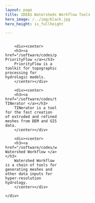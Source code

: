 ```yaml
---
layout: page
title: IDEAS Watersheds Workflow Tools
hero_image: /../img/black.jpg
hero_height: is_fullheight

---
```

<style>
    .wrapper {
        display:grid;
        grid-template-columns: 33% 33% 33%;
        grid-gap: 1em;
    }
    .wrapper > div{
        background:#eee;
        padding: 1em;
    }
    .wrapper > div:nth-child(odd){
        background:#ddd;
    }
</style>
<body>
    <div class = "wrapper">
        
        <div><center>
        <h3><a href="/software/codes/priorityflow"> PriorityFlow </a></h3>
        PriorityFlow is a toolkit for topographic processing for hydrologic models.
        </center></div>

        <div><center>
        <h3><a href="/software/codes/tinerator"> TINerator </a></h3>
        TINerator is a tool for the fast creation of extruded and refined meshes from DEM and GIS data.
        </center></div>

        <div><center>
        <h3><a href="/software/codes/watershedworkflow"> Watershed Workflow </a></h3>
        Watershed Workflow is a chain of tools for generating meshes and other data inputs for hyper-resolution hydrology.
        </center></div>

    </div>
</body>
